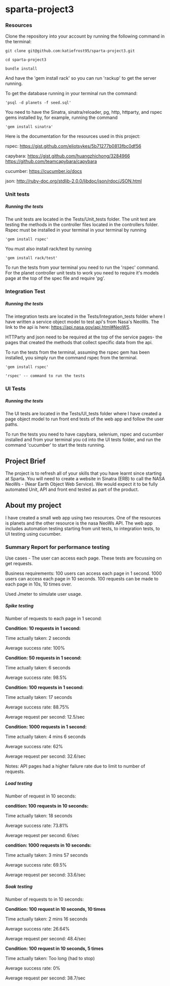 # sparta-project3

### Resources

Clone the repository into your account by running the following command in the terminal:

    git clone git@github.com:katiefrost95/sparta-project3.git

    cd sparta-project3

    bundle install

And have the 'gem install rack' so you can run 'rackup' to get the server running.

To get the database running in your terminal run the command:

    'psql -d planets -f seed.sql'

You need to have the Sinatra, sinatra/reloader, pg, http, httparty, and rspec gems installed by, for example, running the command

    'gem install sinatra'


Here is the documentation for the resources used in this project:

rspec:
https://gist.github.com/eliotsykes/5b71277b0813fbc0df56

capybara:
https://gist.github.com/huangzhichong/3284966 https://github.com/teamcapybara/capybara

cucumber:
https://cucumber.io/docs

json:
http://ruby-doc.org/stdlib-2.0.0/libdoc/json/rdoc/JSON.html

### Unit tests

##### Running the tests

The unit tests are located in the Tests/Unit_tests folder.
The unit test are testing the methods in the controller files located in the controllers folder.
Rspec must be installed in your terminal in your terminal by running

    'gem install rspec'

You must also install rack/test by running

    'gem install rack/test'



To run the tests from your terminal you need to run the 'rspec' command.
For the planet controller unit tests to work you need to require it's models page at the top of the spec file and require 'pg'.

### Integration Test

##### Running the tests

The integration tests are located in the Tests/Integration_tests folder where I have written a service object model to test api's from Nasa's NeoWs. The link to the api is here: https://api.nasa.gov/api.html#NeoWS.

HTTParty and json need to be required at the top of the service pages- the pages that created the methods that collect specific data from the api.

To run the tests from the terminal, assuming the rspec gem has been installed, you simply run the command rspec from the terminal.

    'gem install rspec'

    'rspec' -- command to run the tests

### UI Tests

##### Running the tests

The UI tests are located in the Tests/UI_tests folder where I have created a page object model to run front end tests of the web app and follow the user paths.

To run the tests you need to have capybara, selenium, rspec and cucumber installed and from your terminal you cd into the UI tests folder, and run the command 'cucumber' to start the tests running.

## Project Brief
The project is to refresh all of your skills that you have learnt since starting at Sparta. You will need to create a website in Sinatra (ERB) to call the NASA NeoWs - (Near Earth Object Web Service). We would expect it to be fully automated Unit, API and front end tested as part of the product.

## About my project
I have created a small web app using two resources. One of the resources is planets and the other resource is the nasa NeoWs API. The web app includes automation testing starting from unit tests, to integration tests, to UI testing using cucumber.


### Summary Report for performance testing

Use cases - The user can access each page. These tests are focussing on get requests.

Business requirements: 100 users can access each page in 1 second.
1000 users can access each page in 10 seconds.
100 requests can be made to each page in 10s, 10 times over.

Used Jmeter to simulate user usage.

##### Spike testing

Number of requests to each page in 1 second:

**Condition: 10 requests in 1 second:**

Time actually taken: 2 seconds

Average success rate: 100%

**Condition: 50 requests in 1 second:**

Time actually taken: 6 seconds

Average success rate: 98.5%

**Condition: 100 requests in 1 second:**

Time actually taken: 17 seconds

Average success rate: 88.75%

Average request per second: 12.5/sec

**Condition: 1000 requests in 1 second:**

Time actually taken: 4 mins 6 seconds

Average success rate: 62%

Average request per second: 32.6/sec

Notes: API pages had a higher failure rate due to limit to number of requests.

##### Load testing

Number of request in 10 seconds:

**condition: 100 requests in 10 seconds:**

Time actually taken: 18 seconds

Average success rate: 73.81%

Average request per second: 6/sec

**condition: 1000 requests in 10 seconds:**

Time actually taken: 3 mins 57 seconds

Average success rate: 69.5%

Average request per second: 33.6/sec

##### Soak testing

Number of requests to in 10 seconds:

**Condition: 100 request in 10 seconds, 10 times**

Time actually taken: 2 mins 16 seconds

Average success rate: 26.64%

Average request per second: 48.4/sec

**Condition: 100 request in 10 seconds, 5 times**

Time actually taken: Too long (had to stop)

Average success rate: 0%

Average request per second: 38.7/sec
